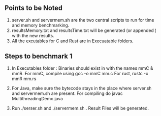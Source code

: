 ## Points to be Noted
1. server.sh and servermem.sh are the two central scripts to run for time and memory benchmarking.
2. resultsMemory.txt and resultsTime.txt will be generated (or appended ) with the new results.
3. All the excutables for C and Rust are in Execuatable folders.


## Steps to benchmark 1

1. In  Executables folder : Binaries should exist in with the names mmC & mmR. For mmC, compile using gcc -o mmC mm.c 
   For rust, rustc -o mmR mm.rs 
   
 2. For Java, make sure the bytecode stays in the place where server.sh and servermem.sh are present. For compiling do
     javac MultithreadingDemo.java
 
 3. Run ./serser.sh and ./servermem.sh . Result Files will be generated.

